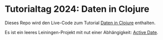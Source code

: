 # Tutorialtag 2024: Daten in Clojure

Dieses Repo wird den Live-Code zum Tutorial
[Daten in Clojure](https://www.active-group.de/tutorialtag/2024/clojure-data/)
enthalten.

Es ist ein leeres Leiningen-Projekt mit nut einer Abhängigkeit:
[Active  Date](https://github.com/active-group/active-data).
